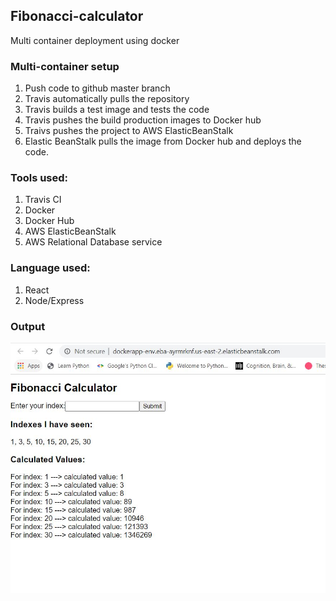 ## Fibonacci-calculator
Multi container deployment using docker

### Multi-container setup
1. Push code to github master branch
2. Travis automatically pulls the repository
3. Travis builds a test image and tests the code
4. Travis pushes the build production images to Docker hub
5. Traivs pushes the project to AWS ElasticBeanStalk
6. Elastic BeanStalk pulls the image from Docker hub and deploys the code.

### Tools used:
1. Travis CI 
2. Docker
3. Docker Hub
4. AWS ElasticBeanStalk
5. AWS Relational Database service 

### Language used: 
1. React
2. Node/Express

### Output

![output](https://github.com/Mullapudinaveena/Fibonacci-calculator/blob/master/output/final_output.JPG)
